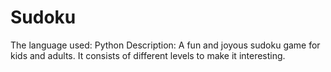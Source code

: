 # Sudoku
The language used: Python 
Description: A fun and joyous sudoku game for kids and adults. It consists of different levels to make it interesting. 
